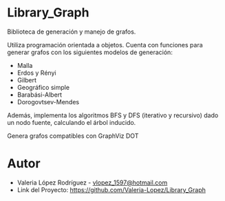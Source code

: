 # Library_Graph
Biblioteca de generación y manejo de grafos.

Utiliza programación orientada a objetos. Cuenta con funciones para generar grafos con los siguientes modelos de generación:

* Malla
* Erdos y Rényi
* Gilbert
* Geográfico simple
* Barabási-Albert
* Dorogovtsev-Mendes

Además, implementa los algoritmos BFS y DFS (iterativo y recursivo) dado un nodo fuente, calculando el árbol inducido.

Genera grafos compatibles con GraphViz DOT

# Autor
- Valeria López Rodríguez - vlopez_1597@hotmail.com
- Link del Proyecto: https://github.com/Valeria-Lopez/Library_Graph
